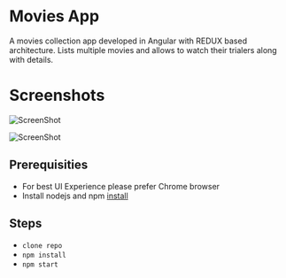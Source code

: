 # Movies App
A movies collection app developed in Angular with REDUX based architecture. Lists multiple movies and allows to watch their 
trialers along with details.

# Screenshots
![ScreenShot](https://github.com/PulkitSaxena/movie-app/blob/master/Screenshots/Home-page.png)

![ScreenShot](https://github.com/PulkitSaxena/movie-app/blob/master/Screenshots/Details-page.png)


## Prerequisities
- For best UI Experience please prefer Chrome browser
- Install nodejs and npm [install](https://nodejs.org/en/download/package-manager/)

## Steps
- `clone repo`
- `npm install`
- `npm start`
